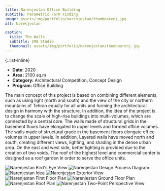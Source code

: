 ```yaml
---
title: Narenjestan Office Building
subtitle: Parametric Form Finding
image: assets/img/portfolio/narenjestan/thumbnarenj.jpg
alt: Narenjestan

caption:
  title: The Walls
  subtitle: IMA Studio
  thumbnail: assets/img/portfolio/narenjestan/thumbnarenj.jpg
---
```

{:.list-inline}

- **Date:** 2020
- **Area:** 2100 sq.m
- **Category:** Architectural Competition, Concept Design
- **Program:** Office Building

The main concept of this project is based on combining different elements, such as using light (north and south) and the view of the city or northern mountains of Tehran equally for all units and forming the architectural design in harmony with the structure. In addition, the idea of the project is to change the scale of high-rise buildings into multi-volumes, which are connected by a central core.
The walls made of structural grids in the basement floors have elongated to upper levels and formed office volumes. The walls made of structural grade in the basement floors elongate office volumes in upper levels. In addition, Layered walls have moved north and south, creating different views, lighting, and shading in the dense urban area. On the east and west side, better lighting is provided due to the creation of two voids. The roof of the highest level and commercial center is designed as a roof garden in order to serve the office units.

<img src="assets/img/portfolio/narenjestan/birdeyenarenj.jpg" alt="Narenjestan Bird's Eye View">
<img src="assets/img/portfolio/narenjestan/dpnarenj.jpg" alt="Narenjestan Design Process Diagram">
<img src="assets/img/portfolio/narenjestan/ideanarenj.jpg" alt="Narenjestan Idea">
<img src="assets/img/portfolio/narenjestan/extnarenj.jpg" alt="Narenjestan Exterior View">
<img src="assets/img/portfolio/narenjestan/firstnarenj.jpg" alt="Narenjestan First Floor Plan">
<img src="assets/img/portfolio/narenjestan/gfnarenj.jpg" alt="Narenjestan Ground Floor Plan">
<img src="assets/img/portfolio/narenjestan/roofpnarenj.jpg" alt="Narenjestan Roof Plan">
<img src="assets/img/portfolio/narenjestan/twopointnarenj.jpg" alt="Narenjestan Two-Point Perspective View">
